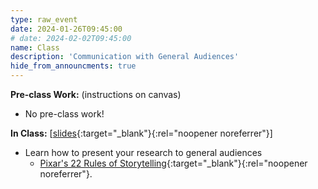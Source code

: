 ```yaml
---
type: raw_event
date: 2024-01-26T09:45:00
# date: 2024-02-02T09:45:00
name: Class
description: 'Communication with General Audiences'
hide_from_announcments: true
---
```


**Pre-class Work:** (instructions on canvas)
<!-- * Read: [Pixar's 22 Rules of Storytelling](https://www.aerogrammestudio.com/2013/03/07/pixars-22-rules-of-storytelling/){:target="_blank"}{:rel="noopener noreferrer"}. What can Pixar teach you about communicating your research?
* Prepare a 5-min presentation (with slides) about your current research project, or a project you’ve worked on before, or a research paper you enjoy. Assume a general audience that has some (but not a lot of) familiarity with CS (e.g. first-year college students interested in CS). -->
* No pre-class work!


**In Class:** \[[slides](https://docs.google.com/presentation/d/1xi5WauNMeB0lr_4yM3XGnyiCTXfHZRWV0zjo6X8Y6ag/edit?usp=sharing){:target="_blank"}{:rel="noopener noreferrer"}\] 
* Learn how to present your research to general audiences
    * [Pixar's 22 Rules of Storytelling](https://www.aerogrammestudio.com/2013/03/07/pixars-22-rules-of-storytelling/){:target="_blank"}{:rel="noopener noreferrer"}.

